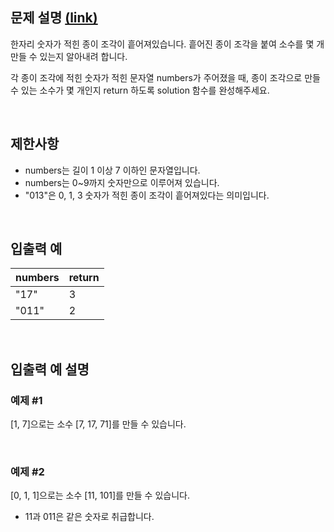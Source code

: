 ## 문제 설명 [(link)](https://school.programmers.co.kr/learn/courses/30/lessons/42839?language=javascript)

한자리 숫자가 적힌 종이 조각이 흩어져있습니다. 흩어진 종이 조각을 붙여 소수를 몇 개 만들 수 있는지 알아내려 합니다.

각 종이 조각에 적힌 숫자가 적힌 문자열 numbers가 주어졌을 때, 종이 조각으로 만들 수 있는 소수가 몇 개인지 return 하도록 solution 함수를 완성해주세요.

<br>

## 제한사항

- numbers는 길이 1 이상 7 이하인 문자열입니다.
- numbers는 0~9까지 숫자만으로 이루어져 있습니다.
- "013"은 0, 1, 3 숫자가 적힌 종이 조각이 흩어져있다는 의미입니다.

<br>

## 입출력 예

| numbers | return |
| ------- | ------ |
| "17"    | 3      |
| "011"   | 2      |

<br>

## 입출력 예 설명

### 예제 #1

[1, 7]으로는 소수 [7, 17, 71]를 만들 수 있습니다.

<br>

### 예제 #2

[0, 1, 1]으로는 소수 [11, 101]를 만들 수 있습니다.

- 11과 011은 같은 숫자로 취급합니다.

